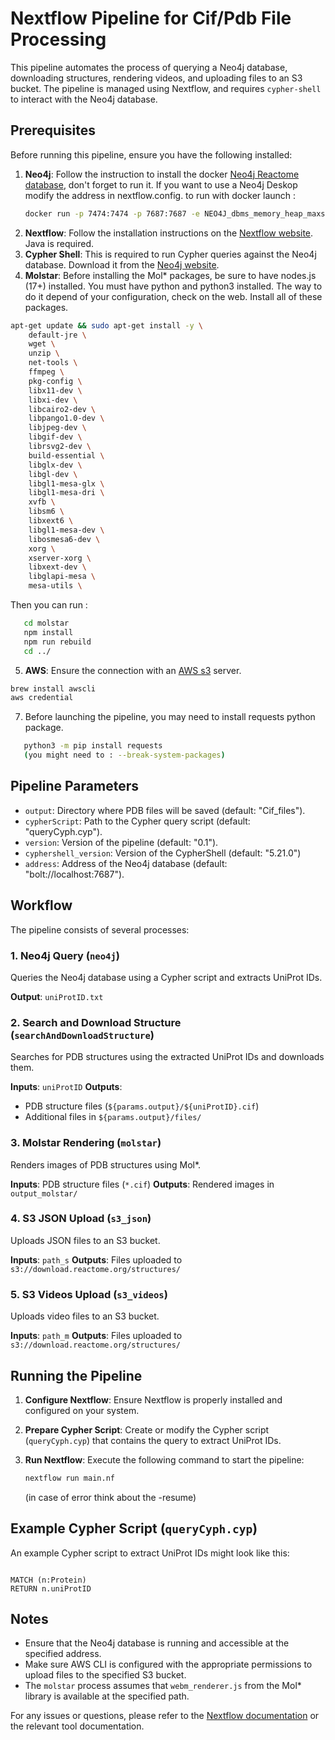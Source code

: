 # Nextflow Pipeline for Cif/Pdb File Processing

This pipeline automates the process of querying a Neo4j database, downloading structures, rendering videos, and
uploading files to an S3 bucket. The pipeline is managed using Nextflow, and requires `cypher-shell` to interact with
the Neo4j database.

## Prerequisites

Before running this pipeline, ensure you have the following installed:

1. **Neo4j**: Follow the instruction to install the docker [Neo4j Reactome database](https://reactome.org/download-data), don't
   forget to run it. If you want to use a Neo4j Deskop modify the address in nextflow.config. 
   to run with docker launch : 
   ```bash
   docker run -p 7474:7474 -p 7687:7687 -e NEO4J_dbms_memory_heap_maxsize=8g reactome/graphdb:latest
   ```
2. **Nextflow**: Follow the installation instructions on
   the [Nextflow website](https://www.nextflow.io/docs/latest/getstarted.html#installation).
   Java is required.
4. **Cypher Shell**: This is required to run Cypher queries against the Neo4j database. Download it from
   the [Neo4j website](https://neo4j.com/deployment-center/?cypher-shell#tools-tab).
5. **Molstar**: Before installing the Mol* packages, be sure to have nodes.js (17+) installed. You must have python and python3 installed. The way to do it depend of your configuration, check on the web.
Install all of these packages. 
```bash
apt-get update && sudo apt-get install -y \
    default-jre \
    wget \
    unzip \
    net-tools \
    ffmpeg \
    pkg-config \
    libx11-dev \
    libxi-dev \
    libcairo2-dev \
    libpango1.0-dev \
    libjpeg-dev \
    libgif-dev \
    librsvg2-dev \
    build-essential \
    libglx-dev \
    libgl-dev \
    libgl1-mesa-glx \
    libgl1-mesa-dri \
    xvfb \
    libsm6 \
    libxext6 \
    libgl1-mesa-dev \
    libosmesa6-dev \
    xorg \
    xserver-xorg \
    libxext-dev \
    libglapi-mesa \
    mesa-utils \
```
Then you can run : 
```bash
   cd molstar
   npm install 
   npm run rebuild
   cd ../
```

5. **AWS**: Ensure the connection with an [AWS s3](https://aws.amazon.com/s3/) server.
```bash
brew install awscli
aws credential
```
7. Before launching the pipeline, you may need to install requests python package.
```bash
   python3 -m pip install requests
   (you might need to : --break-system-packages)
```
   
## Pipeline Parameters

- `output`: Directory where PDB files will be saved (default: "Cif_files").
- `cypherScript`: Path to the Cypher query script (default: "queryCyph.cyp").
- `version`: Version of the pipeline (default: "0.1").
- `cyphershell_version`: Version of the CypherShell (default: "5.21.0")
- `address`: Address of the Neo4j database (default: "bolt://localhost:7687").

## Workflow

The pipeline consists of several processes:

### 1. Neo4j Query (`neo4j`)

Queries the Neo4j database using a Cypher script and extracts UniProt IDs.

**Output**: `uniProtID.txt`

### 2. Search and Download Structure (`searchAndDownloadStructure`)

Searches for PDB structures using the extracted UniProt IDs and downloads them.

**Inputs**: `uniProtID`
**Outputs**:

- PDB structure files (`${params.output}/${uniProtID}.cif`)
- Additional files in `${params.output}/files/`

### 3. Molstar Rendering (`molstar`)

Renders images of PDB structures using Mol*.

**Inputs**: PDB structure files (`*.cif`)
**Outputs**: Rendered images in `output_molstar/`

### 4. S3 JSON Upload (`s3_json`)

Uploads JSON files to an S3 bucket.

**Inputs**: `path_s`
**Outputs**: Files uploaded to `s3://download.reactome.org/structures/`

### 5. S3 Videos Upload (`s3_videos`)

Uploads video files to an S3 bucket.

**Inputs**: `path_m`
**Outputs**: Files uploaded to `s3://download.reactome.org/structures/`

## Running the Pipeline

1. **Configure Nextflow**: Ensure Nextflow is properly installed and configured on your system.
2. **Prepare Cypher Script**: Create or modify the Cypher script (`queryCyph.cyp`) that contains the query to extract
   UniProt IDs.
3. **Run Nextflow**: Execute the following command to start the pipeline:

    ```bash
    nextflow run main.nf
    ```
   (in case of error think about the -resume) 

## Example Cypher Script (`queryCyph.cyp`)

An example Cypher script to extract UniProt IDs might look like this:

```cypher

MATCH (n:Protein)
RETURN n.uniProtID
```

## Notes

- Ensure that the Neo4j database is running and accessible at the specified address.
- Make sure AWS CLI is configured with the appropriate permissions to upload files to the specified S3 bucket.
- The `molstar` process assumes that `webm_renderer.js` from the Mol* library is available at the specified path.

For any issues or questions, please refer to
the [Nextflow documentation](https://www.nextflow.io/docs/latest/index.html) or the relevant tool documentation.
